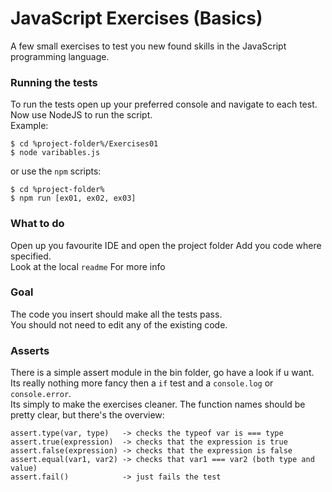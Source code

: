 # JavaScript Exercises (Basics)

A few small exercises to test you new found skills in the JavaScript programming language.

### Running the tests
To run the tests open up your preferred console and navigate to each test.  
Now use NodeJS to run the script.  
Example:
```
$ cd %project-folder%/Exercises01
$ node varibables.js
```
or use the `npm` scripts:
```
$ cd %project-folder%
$ npm run [ex01, ex02, ex03]
```

### What to do

Open up you favourite IDE and open the project folder
Add you code where specified.  
Look at the local `readme` For more info

### Goal

The code you insert should make all the tests pass.  
You should not need to edit any of the existing code.

### Asserts

There is a simple assert module in the bin folder,
go have a look if u want.  
Its really nothing more fancy then a `if` test and a `console.log` or `console.error`.  
Its simply to make the exercises cleaner.
The function names should be pretty clear, but there's the overview:
```
assert.type(var, type)   -> checks the typeof var is === type
assert.true(expression)  -> checks that the expression is true
assert.false(expression) -> checks that the expression is false
assert.equal(var1, var2) -> checks that var1 === var2 (both type and value)
assert.fail()            -> just fails the test

```
